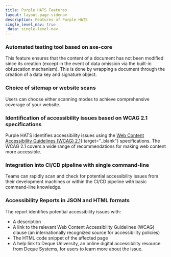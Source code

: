 ```yaml
---
title: Purple HATS Features
layout: layout-page-sidenav
description: Features of Purple HATS
single_level_nav: true
_data: single-level-nav
---
```


### Automated testing tool based on axe-core

This feature ensures that the content of a document has not been modified since its creation (except in the event of data omission via the built-in obfuscation mechanism). This is done by wrapping a document through the creation of a data key and signature object.

###  Choice of sitemap or website scans

Users can choose either scanning modes to achieve comprehensive coverage of your website.

### Identification of accessibility issues based on WCAG 2.1 specifications

Purple HATS identifies accessibility issues using the [Web Content Accessibility Guidelines (WCAG) 2.1](https://www.w3.org/TR/WCAG21/){:target="\_blank"} specifications. The WCAG 2.1 covers a wide range of recommendations for making web content more accessible.

### Integration into CI/CD pipeline with single command-line 

Teams can rapidly scan and check for potential accessibility issues from their development machines or within the CI/CD pipeline with basic command-line knowledge.

### Accessibility Reports in JSON and HTML formats 

The report identifies potential accessibility issues with:

- A description
- A link to the relevant Web Content Accessibility Guidelines (WCAG) clause (an internationally recognized source for accessibility policies)
- The HTML code snippet of the affected page
- A help link to Deque University, an online digital accessibility resource from Deque Systems, for users to learn more about the issue. 

